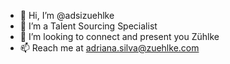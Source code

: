 - 👋 Hi, I’m @adsizuehlke
- 👀 I’m a Talent Sourcing Specialist
- 🌱 I’m looking to connect and present you Zühlke
- 📫 Reach me at adriana.silva@zuehlke.com

<!---
adsizuehlke/adsizuehlke is a ✨ special ✨ repository because its `README.md` (this file) appears on your GitHub profile.
You can click the Preview link to take a look at your changes.
--->
